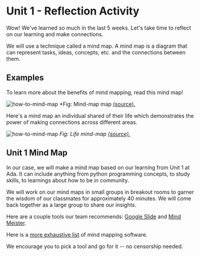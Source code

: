 # Unit 1 - Reflection Activity

Wow! We've learned so much in the last 5 weeks. Let's take time to reflect on our learning and make connections.

We will use a technique called a mind map. A mind map is a diagram that can represent tasks, ideas, concepts, etc. and the connections between them. 

## Examples

To learn more about the benefits of mind mapping, read this mind map!

![how-to-mind-map](../assets/unit-1-reflection-mind-map.jpeg)
*Fig: Mind-map map [(source).](https://www.mindmeister.com/blog/wp-content/uploads/2015/01/MindMapping_mindmap_handdrawn.png)


Here's a mind map an individual shared of their life which demonstrates the power of making connections across different areas.

![how-to-mind-map](../assets/unit-1-reflection-my-life-mind-map.jpeg)
*Fig: Life mind-map [(source).](http://emmacookbehaviourandenvironment.blogspot.com/)*

## Unit 1 Mind Map

In our case, we will make a mind map based on our learning from Unit 1 at Ada. It can include anything from python programming concepts, to study skills, to learnings about how to be in community.

We will work on our mind maps in small groups in breakout rooms to garner the wisdom of our classmates for approximately 40 minutes. We will come back together as a large group to share our insights. 

Here are a couple tools our team recommends: [Google Slide](https://www.google.com/slides/about/) and [Mind Meister](https://www.mindmeister.com/).

Here is a [more exhaustive list](https://zapier.com/blog/best-mind-mapping-software/) of mind mapping software.

We encourage you to pick a tool and go for it -- no censorship needed.